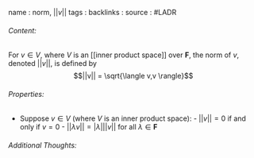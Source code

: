 name : norm, $||v||$
tags : 
backlinks : 
source : #LADR 

###### Content:
For $v \in V$, where $V$ is an [[inner product space]] over $\textbf{F}$, the norm of $v$, denoted $||v||$, is defined by $$||v|| = \sqrt{\langle v,v \rangle}$$

###### Properties:
- Suppose $v \in V$ (where $V$ is an inner product space):
		- $||v|| = 0$ if and only if $v = 0$
		- $||\lambda v|| = |\lambda| ||v||$ for all $\lambda \in \textbf{F}$

###### Additional Thoughts:

